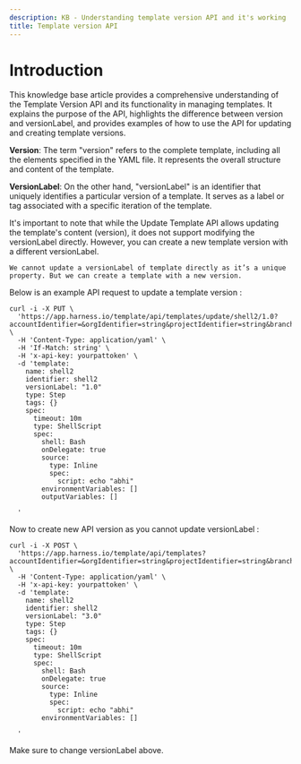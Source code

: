 ```yaml
---
description: KB - Understanding template version API and it's working
title: Template version API
---
```

# Introduction

This knowledge base article provides a comprehensive understanding of the Template Version API and its functionality in managing templates. It explains the purpose of the API, highlights the difference between version and versionLabel, and provides examples of how to use the API for updating and creating template versions.

**Version**: The term "version" refers to the complete template, including all the elements specified in the YAML file. It represents the overall structure and content of the template.

**VersionLabel**: On the other hand, "versionLabel" is an identifier that uniquely identifies a particular version of a template. It serves as a label or tag associated with a specific iteration of the template.

It's important to note that while the Update Template API allows updating the template's content (version), it does not support modifying the versionLabel directly. However, you can create a new template version with a different versionLabel.


`We cannot update a versionLabel of template directly as it’s a unique property. But we can create a template with a new version.`

Below is an example API request to update a template version : 

```
curl -i -X PUT \
  'https://app.harness.io/template/api/templates/update/shell2/1.0?accountIdentifier=&orgIdentifier=string&projectIdentifier=string&branch=string&repoIdentifier=string&rootFolder=string&filePath=string&commitMsg=string&lastObjectId=string&resolvedConflictCommitId=string&baseBranch=string&connectorRef=string&setDefaultTemplate=false&comments=string' \
  -H 'Content-Type: application/yaml' \
  -H 'If-Match: string' \
  -H 'x-api-key: yourpattoken' \
  -d 'template:
    name: shell2
    identifier: shell2
    versionLabel: "1.0"
    type: Step
    tags: {}
    spec:
      timeout: 10m
      type: ShellScript
      spec:
        shell: Bash
        onDelegate: true
        source:
          type: Inline
          spec:
            script: echo "abhi"
        environmentVariables: []
        outputVariables: []
        
  '

```

Now to create new API version as you cannot update versionLabel :

```
curl -i -X POST \
  'https://app.harness.io/template/api/templates?accountIdentifier=&orgIdentifier=string&projectIdentifier=string&branch=string&repoIdentifier=string&rootFolder=string&filePath=string&commitMsg=string&isNewBranch=false&baseBranch=string&connectorRef=string&storeType=INLINE&repoName=string&setDefaultTemplate=false&comments=string&isNewTemplate=false' \
  -H 'Content-Type: application/yaml' \
  -H 'x-api-key: yourpattoken' \
  -d 'template:
    name: shell2
    identifier: shell2
    versionLabel: "3.0"
    type: Step
    tags: {}
    spec:
      timeout: 10m
      type: ShellScript
      spec:
        shell: Bash
        onDelegate: true
        source:
          type: Inline
          spec:
            script: echo "abhi"
        environmentVariables: []
        
  '

```
Make sure to change versionLabel above.